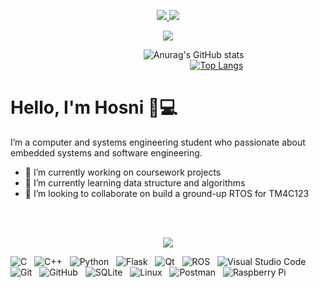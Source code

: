 <p align="center">
  <a href="https://www.linkedin.com/in/hosniadel/">
    <img src="https://img.shields.io/badge/linkedin-%230077B5.svg?&style=for-the-badge&logo=linkedin&logoColor=white" />
  </a>
  <a href="mailto:hosni.adel666@gmail.com">
    <img src="https://img.shields.io/badge/gmail-%23D14836.svg?&style=for-the-badge&logo=gmail&logoColor=white" />
  </a>
</p>

<p align="center">
  <img src="https://img.shields.io/github/followers/hosniadel666?style=social" />
</p>



&nbsp;&nbsp;&nbsp;&nbsp;&nbsp;&nbsp;&nbsp;&nbsp;&nbsp;&nbsp;&nbsp;&nbsp;&nbsp;&nbsp;&nbsp;&nbsp;&nbsp;&nbsp;&nbsp;&nbsp;&nbsp;&nbsp;&nbsp;&nbsp;&nbsp;&nbsp;&nbsp;&nbsp;&nbsp;&nbsp;&nbsp;&nbsp;&nbsp;&nbsp;&nbsp;&nbsp;&nbsp;&nbsp;&nbsp;&nbsp;&nbsp;&nbsp;&nbsp;&nbsp;&nbsp;&nbsp;&nbsp;&nbsp;&nbsp;&nbsp;&nbsp;&nbsp;&nbsp;&nbsp;![Anurag's GitHub stats](https://github-readme-stats.vercel.app/api?username=hosniadel666&show_icons=true&theme=calm)
&nbsp;&nbsp;&nbsp;&nbsp;&nbsp;&nbsp;&nbsp;&nbsp;&nbsp;&nbsp;&nbsp;&nbsp;&nbsp;&nbsp;&nbsp;&nbsp;&nbsp;&nbsp;&nbsp;&nbsp;&nbsp;&nbsp;&nbsp;&nbsp;&nbsp;&nbsp;&nbsp;&nbsp;&nbsp;&nbsp;&nbsp;&nbsp;&nbsp;&nbsp;&nbsp;&nbsp;&nbsp;&nbsp;&nbsp;&nbsp;&nbsp;&nbsp;&nbsp;&nbsp;&nbsp;&nbsp;&nbsp;&nbsp;&nbsp;&nbsp;&nbsp;&nbsp;&nbsp;&nbsp;
&nbsp;&nbsp;&nbsp;&nbsp;&nbsp;&nbsp;&nbsp;&nbsp;&nbsp;&nbsp;&nbsp;&nbsp;&nbsp;&nbsp;&nbsp;&nbsp;&nbsp;
[![Top Langs](https://github-readme-stats.vercel.app/api/top-langs/?username=hosniadel666&langs_count=15&theme=calm&layout=compact)](https://github.com/anuraghazra/github-readme-stats)



<!-- ![test](https://github-readme-stats.vercel.app/api?username=hosniadel666&theme=blue-green) -->


<!-- ![test](https://img.shields.io/github/followers/hosniadel666.svg?style=social&label=Follow&maxAge=2592000) -->


# Hello, I'm Hosni 👋💻 
I’m a computer and systems engineering student who passionate about embedded systems and software engineering.
- 🔭 I’m currently working on coursework projects
- 🌱 I’m currently learning data structure and algorithms
- 👯 I’m looking to collaborate on build a ground-up RTOS for TM4C123 

<br />
<br />
<p align="center">
  <img src="https://img.shields.io/badge/-SKILLS-green?style=for-the-badge&logo=shikimori" >
</p>

![C](https://img.shields.io/badge/c-%2300599C.svg?style=for-the-badge&logo=c&logoColor=white) &nbsp;
![C++](https://img.shields.io/badge/c++-%2300599C.svg?style=for-the-badge&logo=c%2B%2B&logoColor=white) &nbsp;
![Python](https://img.shields.io/badge/python-3670A0?style=for-the-badge&logo=python&logoColor=ffdd54) &nbsp;
![Flask](https://img.shields.io/badge/flask-%23000.svg?style=for-the-badge&logo=flask&logoColor=white) &nbsp;
![Qt](https://img.shields.io/badge/Qt-%23217346.svg?style=for-the-badge&logo=Qt&logoColor=white) &nbsp;
![ROS](https://img.shields.io/badge/ros-%230A0FF9.svg?style=for-the-badge&logo=ros&logoColor=white) &nbsp;
![Visual Studio Code](https://img.shields.io/badge/Visual%20Studio%20Code-0078d7.svg?style=for-the-badge&logo=visual-studio-code&logoColor=white)
![Git](https://img.shields.io/badge/git-%23F05033.svg?style=for-the-badge&logo=git&logoColor=white) &nbsp;
![GitHub](https://img.shields.io/badge/github-%23121011.svg?style=for-the-badge&logo=github&logoColor=white) &nbsp;
![SQLite](https://img.shields.io/badge/sqlite-%2307405e.svg?style=for-the-badge&logo=sqlite&logoColor=white) &nbsp;
![Linux](https://img.shields.io/badge/Linux-FCC624?style=for-the-badge&logo=linux&logoColor=black) &nbsp;
![Postman](https://img.shields.io/badge/Postman-FF6C37?style=for-the-badge&logo=postman&logoColor=white) &nbsp;
![Raspberry Pi](https://img.shields.io/badge/-RaspberryPi-C51A4A?style=for-the-badge&logo=Raspberry-Pi)

<!-- <p align="center">
  <img src="https://img.shields.io/badge/-SKILLS-green?style=for-the-badge&logo=shikimori" />&nbsp;&nbsp;&nbsp;&nbsp;
  <br/>
  <br/>
  <img src="https://img.shields.io/badge/-C++-blue?style=for-the-badge&logo=c" />&nbsp;&nbsp;&nbsp;&nbsp;
  <img src="https://img.shields.io/badge/-Python-black?style=for-the-badge&logo=Python" />&nbsp;&nbsp;&nbsp;&nbsp;
  <img src="https://img.shields.io/badge/-JavaScript-black?style=for-the-badge&logo=javascript" />&nbsp;&nbsp;&nbsp;&nbsp; -->

<!-- <br/>
  <br/>
   <img src="https://img.shields.io/badge/-Profiles Link-informational?style=for-the-badge&logo=peertube" />&nbsp;&nbsp;&nbsp;&nbsp;
  <br/>
  <br/>
   <a target="_blank"href="https://www.hackerrank.com/hosni_adel666"><img src="https://img.shields.io/badge/Hackerrank-green?style=for-the-badge&logo=hackerrank&logoColor=white" /></a>&nbsp;&nbsp;&nbsp;&nbsp;
   <a target="_blank"href="https://www.hackerearth.com/@hosni.adel666"><img src="https://img.shields.io/badge/HackerEarth-black?style=for-the-badge&logo=hackerearth&logoColor=white" /></a>&nbsp;&nbsp;&nbsp;&nbsp;
   <a target="_blank"href="https://leetcode.com/user7098yK/"> <img src="https://img.shields.io/badge/Leetcode-black?style=for-the-badge&logo=Leetcode&logoColor=white" /></a>&nbsp;&nbsp;&nbsp;&nbsp;
  <br/>
  <br/>
</p> -->

